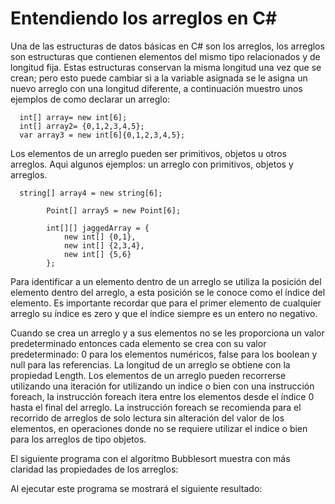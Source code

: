 # Entendiendo los arreglos en C#

Una de las estructuras de datos básicas en C# son los arreglos, los arreglos son estructuras que contienen elementos del mismo tipo relacionados y de longitud fija. Estas estructuras conservan la misma longitud una vez que se crean; pero esto puede cambiar si a la variable asignada se le asigna un nuevo arreglo con una longitud diferente, a continuación muestro unos ejemplos de como declarar un arreglo:

      int[] array= new int[6];
      int[] array2= {0,1,2,3,4,5};
      var array3 = new int[6]{0,1,2,3,4,5}; 
    
Los elementos de un arreglo pueden ser primitivos, objetos u otros arreglos. Aqui algunos ejemplos: un arreglo con primitivos, objetos y arreglos.

      string[] array4 = new string[6];

            Point[] array5 = new Point[6];

            int[][] jaggedArray = {
                new int[] {0,1},
                new int[] {2,3,4},
                new int[] {5,6}
            }; 
    
Para identificar a un elemento dentro de un arreglo se utiliza la posición del elemento dentro del arreglo, a esta posición se le conoce como el índice del elemento. Es importante recordar que para el primer elemento de cualquier arreglo su índice es zero y que el índice siempre es un entero no negativo.

Cuando se crea un arreglo y a sus elementos no se les proporciona un valor predeterminado entonces cada elemento se crea con su valor predeterminado: 0 para los elementos numéricos, false para los boolean y null para las referencias. La longitud de un arreglo se obtiene con la propiedad Length. Los elementos de un arreglo pueden recorrerse utilizando una iteración for utilizando un indice o bien con una instrucción foreach, la instrucción foreach itera entre los elementos desde el índice 0 hasta el final del arreglo. La instrucción foreach se recomienda para el recorrido de arreglos de solo lectura sin alteración del valor de los elementos, en operaciones donde no se requiere utilizar el indice o bien para los arreglos de tipo objetos.

El siguiente programa con el algoritmo Bubblesort muestra con más claridad las propiedades de los arreglos:



Al ejecutar este programa se mostrará el siguiente resultado:
